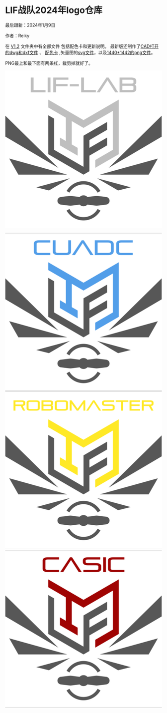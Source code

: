 # LIF战队2024年logo仓库

最后跟新：2024年1月9日

作者：Reiky

  在 [V1.2](V1.2) 文件夹中有全部文件
包括配色卡和更新说明。
最新版还制作了[CAD打开的dwg和dxf文件](V1.2/CAD工程文件) 、 [配色卡](V1.2/配色卡.png) ,矢量图的[svg文件](V1.2/美工建模源文件)，以及[1440*1442的png文件](V1.2/PNG文件)。

PNG最上和最下面有两条杠，裁剪掉就好了。

![1704787936801](image/README/1704787936801.png)

![1704787980755](image/README/1704787980755.png)![1704787989310](image/README/1704787989310.png)![1704787998350](image/README/1704787998350.png)
